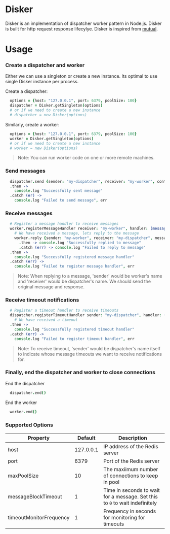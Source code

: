 # Disker
Disker is an implementation of dispatcher worker pattern in Node.js. Disker is built for http request response lifecylye. Disker is inspired from [mutual](https://github.com/pandastrike/mutual).

# Usage

### Create a dispatcher and worker

Either we can use a singleton or create a new instance. Its optimal to use single Disker instance per process. 

Create a dispatcher:
```coffeescript
  options = {host: "127.0.0.1", port: 6379, poolSize: 100}
  dispatcher = Disker.getSingleton(options)
  # or if we need to create a new instance
  # dispatcher = new Disker(options)
```

Similarly, create a worker:
```coffeescript
  options = {host: "127.0.0.1", port: 6379, poolSize: 100}
  worker = Disker.getSingleton(options)
  # or if we need to create a new instance
  # worker = new Disker(options)
```
> Note: You can run worker code on one or more remote machines.

### Send messages

```coffeescript
  dispatcher.send {sender: "my-dispatcher", receiver: "my-worker", content: "hello worker"}
  .then ->
    console.log "Successfully sent message"
  .catch (er) ->
    console.log "Failed to send message", err
```

### Receive messages

```coffeescript
  # Register a message handler to receive messages
  worker.registerMessageHandler receiver: "my-worker", handler: (message) ->
    # We have received a message, lets reply to the message
    worker.reply {sender: "my-worker", receiver: "my-dispatcher", message, response: "hello dispatcher"}
      .then -> console.log "Successfully replied to message"
      .catch (err) -> console.log "Failed to reply to message"
  .then ->
    console.log "Successfully registered message handler"
  .catch (err) ->
    console.log "Failed to register message handler", err
```

> Note: When replying to a message, 'sender' would be worker's name and 'receiver' would be dispatcher's name. We should send the original message and response.

### Receive timeout notifications

```coffeescript
  # Register a timeout handler to receive timeouts
  dispatcher.registerTimeoutHandler sender: "my-dispatcher", handler: (message) ->
    # We have received a timeout
  .then ->
    console.log "Successfully registered timeout handler"
  .catch (err) ->
    console.log "Failed to register timeout handler", err
```

> Note: To receive timeout, 'sender' would be dispatcher's name itself to indicate whose message timeouts we want to receive notifications for.

### Finally, end the dispatcher and worker to close connections

End the dispatcher
```coffeescript
  dispatcher.end()
```

End the worker
```coffeescript
  worker.end()
```

### Supported Options

| Property                  | Default   | Description |
|---------------------------|-----------|-------------|
| host                      | 127.0.0.1 | IP address of the Redis server |
| port                      | 6379      | Port of the Redis server |
| maxPoolSize               | 10        | The maxiimum number of connections to keep in pool |
| messageBlockTimeout       | 1         | Time in seconds to wait for a message. Set this to `0` to wait indefinitely |
| timeoutMonitorFrequency   | 1         | Frequency in seconds for monitoring for timeouts |
